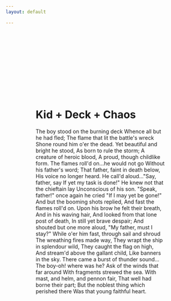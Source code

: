 ```yaml
---
layout: default

---
```


<div class="filler" style="padding: 5rem; margin-top: 100px;" >
  <h1>Kid + Deck + Chaos</h1>
  <p>The boy stood on the burning deck
  Whence all but he had fled;
  The flame that lit the battle's wreck
  Shone round him o'er the dead.
  Yet beautiful and bright he stood,
  As born to rule the storm;
  A creature of heroic blood,
  A proud, though childlike form.
  The flames roll'd on...he would not go
  Without his father's word;
  That father, faint in death below,
  His voice no longer heard.
  He call'd aloud..."Say, father, say
  If yet my task is done!"
  He knew not that the chieftain lay
  Unconscious of his son.
  "Speak, father!" once again he cried
  "If I may yet be gone!"
  And but the booming shots replied,
  And fast the flames roll'd on.
  Upon his brow he felt their breath,
  And in his waving hair,
  And looked from that lone post of death,
  In still yet brave despair;
  And shouted but one more aloud,
  "My father, must I stay?"
  While o'er him fast, through sail and shroud
  The wreathing fires made way,
  They wrapt the ship in splendour wild,
  They caught the flag on high,
  And stream'd above the gallant child,
  Like banners in the sky.
  There came a burst of thunder sound...
  The boy-oh! where was he?
  Ask of the winds that far around
  With fragments strewed the sea.
  With mast, and helm, and pennon fair,
  That well had borne their part;
  But the noblest thing which perished there
  Was that young faithful heart.</p>

</div>